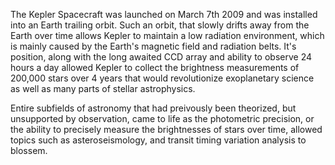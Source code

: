 The Kepler Spacecraft was launched on March 7th 2009 and was installed into an Earth trailing orbit. Such an orbit, that slowly drifts away
from the Earth over time allows Kepler to maintain a low radiation environment, which is mainly caused by the Earth's magnetic field and 
radiation belts. It's position, along with the long awaited CCD array and ability to observe 24 hours a day allowed Kepler to collect the 
brightness measurements of 200,000 stars over 4 years that would revolutionize exoplanetary science as well as many parts of stellar 
astrophysics. 

Entire subfields of astronomy that had preivously been theorized, but unsupported by observation, came to life as the photometric precision, 
or the ability to precisely measure the brightnesses of stars over time, allowed topics such as asteroseismology, and transit timing variation 
analysis to blossem. 
